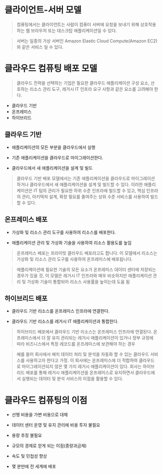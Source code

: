 클라이언트-서버 모델
========================

> 컴퓨팅에서는 클라이언트는 사람이 컴퓨터 서버에 요청을 보내기 위해 상호작용하는 웹 브라우저 또는 데스크탑 애플리케이션일 수 있다.

> 서버는 일종의 가상 서버인 Amazon Elastic Cloud Compute(Amazon EC2)와 같은 서비스 일 수 있다.

클라우드 컴퓨팅 배포 모델
==========================

> 클라우드 전략을 선택하는 기업은 필요한 클라우드 애플리케이션 구성 요소, 선호하는 리소스 관리 도구, 레거시 IT 인프라 요구 사항과 같은 요소를 고려해야 한다.

* 클라우드 기반
* 온프레미스
* 하이브리드

## 클라우드 기반

+ 애플리케이션의 모든 부분을 클라우드에서 실행

+ 기존 애플리케이션을 클라우드로 마이그레이션한다.

+ 클라우드에서 새 애플리케이션을 설계 및 빌드

> 클라우드 기반 배포 모델에서는 기존 애플리케이션을 클라우드로 마이그레이션하거나 클라우드에서 새 애플리케이션을 설계 및 빌드할 수 있다. 
> 이러한 애플리케이션은 IT 팀의 관리가 필요한 하위 수준 인프라에 빌드할 수 있고, 핵심 인프라의 관리, 아키텍처 설계, 확장 필요를 줄여주는 상위 수준 서비스를 사용하여 빌드 할 수 있다.

## 온프레미스 배포

+ 가상화 및 리소스 관리 도구를 사용하여 리소스를 배포한다.

+ 애플리케이션 관리 및 가상화 기술을 사용하여 리소스 활용도를 높임

> 온프레미스 배포는 프라이빗 클라우드 배포라고도 합니다. 이 모델에서 리소스는 가상화 및 리소스 관리 도구를 사용하여 온프레미스에 배포됩니다.

> 애플리케이션에 필요한 기술의 모든 요소가 온프레미스 데이터 센터에 저장되는 경우가 있을 것, 이 모델은 레거시 IT 인프라와 매우 비슷하지만 애플리케이션 관리 및 가상화 기술이 통합되어 리소스 사용률을 높이는데 도움 됨

## 하이브리드 배포

+ 클라우드 기반 리소스를 온프레미스 인프라에 연결한다.

+ 클라우드 기반 리소스를 레거시 IT 애플리케이션과 통합한다.

> 하이브리드 배포에서 클라우드 기반 리소스는 온프레미스 인프라에 연결된다. 온프레미스에서 더 잘 유지 관리되는 레거시 애플리케이션이 있거나 정부 규정에 따라 비즈니스에서 특정 레코드를 온프레미스에 보관해야 하는 경우

> 예를 들어 회사에서 배치 데이터 처리 및 분석을 자동화 할 수 있는 클라우드 서비스를 사용하고자 한다고 가정. 
> 이 회사에는 온프레미스에 더 적합하여 클라우드로 마이그레이션되지 않은 몇 가지 레거시 애플리케이션이 있다. 
> 회사는 하이브리드 배포를 통해 레거시 애플리케이션을 온프레미스로 유지하면서 클라우드에서 실행되는 데이터 및 분석 서비스의 이점을 활용할 수 있다.


# 클라우드 컴퓨팅의 이점

+ 선행 비용을 가변 비용으로 대체

+ 데이터 센터 운영 및 유지 관리에 비용 투자 불필요

+ 용량 추정 불필요

+ 규모의 경제로 얻게 되는 이점(종량과금제)

+ 속도 및 민첩성 향상

+ 몇 분만에 전 세계에 배포




























































